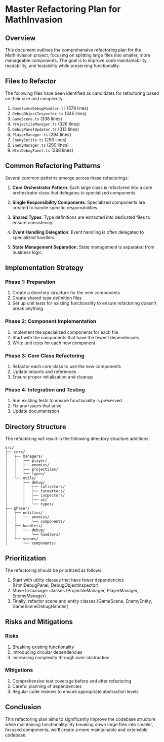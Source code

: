# Master Refactoring Plan for MathInvasion

## Overview

This document outlines the comprehensive refactoring plan for the MathInvasion project, focusing on splitting large files into smaller, more manageable components. The goal is to improve code maintainability, readability, and testability while preserving functionality.

## Files to Refactor

The following files have been identified as candidates for refactoring based on their size and complexity:

1. `GameSceneDebugHandler.ts` (578 lines)
2. `DebugObjectInspector.ts` (345 lines)
3. `GameScene.ts` (338 lines)
4. `ProjectileManager.ts` (326 lines)
5. `DebugPanelUpdater.ts` (313 lines)
6. `PlayerManager.ts` (294 lines)
7. `EnemyEntity.ts` (290 lines)
8. `EnemyManager.ts` (290 lines)
9. `HtmlDebugPanel.ts` (288 lines)

## Common Refactoring Patterns

Several common patterns emerge across these refactorings:

1. **Core Orchestrator Pattern**: Each large class is refactored into a core orchestrator class that delegates to specialized components.

2. **Single Responsibility Components**: Specialized components are created to handle specific responsibilities.

3. **Shared Types**: Type definitions are extracted into dedicated files to ensure consistency.

4. **Event Handling Delegation**: Event handling is often delegated to specialized handlers.

5. **State Management Separation**: State management is separated from business logic.

## Implementation Strategy

### Phase 1: Preparation
1. Create a directory structure for the new components
2. Create shared type definition files
3. Set up unit tests for existing functionality to ensure refactoring doesn't break anything

### Phase 2: Component Implementation
1. Implement the specialized components for each file
2. Start with the components that have the fewest dependencies
3. Write unit tests for each new component

### Phase 3: Core Class Refactoring
1. Refactor each core class to use the new components
2. Update imports and references
3. Ensure proper initialization and cleanup

### Phase 4: Integration and Testing
1. Run existing tests to ensure functionality is preserved
2. Fix any issues that arise
3. Update documentation

## Directory Structure

The refactoring will result in the following directory structure additions:

```
src/
├── core/
│   ├── managers/
│   │   ├── player/
│   │   ├── enemies/
│   │   ├── projectiles/
│   │   └── types/
│   └── utils/
│       ├── debug/
│       │   ├── collectors/
│       │   ├── formatters/
│       │   ├── inspectors/
│       │   ├── ui/
│       │   └── types/
├── phaser/
│   ├── entities/
│   │   └── enemies/
│   │       └── components/
│   ├── handlers/
│   │   └── debug/
│   │       └── handlers/
│   └── scenes/
│       └── components/
```

## Prioritization

The refactoring should be prioritized as follows:

1. Start with utility classes that have fewer dependencies (HtmlDebugPanel, DebugObjectInspector)
2. Move to manager classes (ProjectileManager, PlayerManager, EnemyManager)
3. Finally, refactor scene and entity classes (GameScene, EnemyEntity, GameSceneDebugHandler)

## Risks and Mitigations

### Risks
1. Breaking existing functionality
2. Introducing circular dependencies
3. Increasing complexity through over-abstraction

### Mitigations
1. Comprehensive test coverage before and after refactoring
2. Careful planning of dependencies
3. Regular code reviews to ensure appropriate abstraction levels

## Conclusion

This refactoring plan aims to significantly improve the codebase structure while maintaining functionality. By breaking down large files into smaller, focused components, we'll create a more maintainable and extensible codebase.